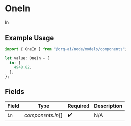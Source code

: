 # OneIn

In

## Example Usage

```typescript
import { OneIn } from "@orq-ai/node/models/components";

let value: OneIn = {
  in: [
    4948.82,
  ],
};
```

## Fields

| Field              | Type               | Required           | Description        |
| ------------------ | ------------------ | ------------------ | ------------------ |
| `in`               | *components.In*[]  | :heavy_check_mark: | N/A                |